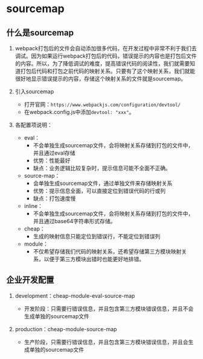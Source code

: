 # sourcemap

## 什么是sourcemap

1. webpack打包后的文件会自动添加很多代码，在开发过程中非常不利于我们去调试。因为如果运行webpack打包后的代码，错误提示的内容也是打包后文件的内容。所以，为了降低调试的难度，提高错误代码的阅读性，我们就需要知道打包后代码和打包之前代码的映射关系。只要有了这个映射关系，我们就能很好地显示错误提示的内容，存储这个映射关系的文件就是sourcemap。

2. 引入sourcemap
    - 打开官网：`https://www.webpackjs.com/configuration/devtool/`
    - 在webpack.config.js中添加`devtool: "xxx"`。

3. 各配置项说明：
    - eval：
        - 不会单独生成sourcemap文件，会将映射关系存储到打包的文件中，并且通过eval存储
        - 优势：性能最好
        - 缺点：业务逻辑比较复杂时，提示信息可能不全面不正确。
    - source-map：
        - 会单独生成sourcemap文件，通过单独文件来存储映射关系
        - 优势：提示信息全面，可以直接定位到错误代码的行或列
        - 缺点：打包速度慢
    - inline：
        - 不会单独生成sourcemap文件，会将映射关系存储到打包的文件中，并且通过base64字符串形式存储。
    - cheap：
        - 生成的映射信息只能定位到错误行，不能定位到错误列
    - module：
        - 不仅希望存储我们代码的映射关系，还希望存储第三方模块映射关系，以便于第三方模块出错时也能更好地排错。

## 企业开发配置
1. development：cheap-module-eval-source-map
    - 开发阶段：只需要行错误信息，并且包含第三方模块错误信息，并且不会生成单独的sourcemap文件

2. production：cheap-module-source-map
    - 生产阶段，只需要行错误信息，并且包含第三方模块错误信息，并且会生成单独的sourcemap文件
